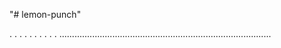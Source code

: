 "# lemon-punch"

.
.
.
.
.
.
.
.
.
.
....................................................................................